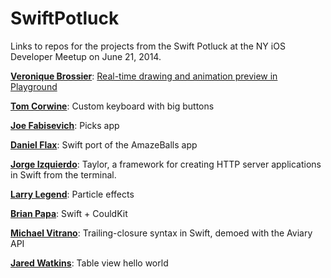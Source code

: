 SwiftPotluck
============

Links to repos for the projects from the Swift Potluck at the NY iOS Developer Meetup on June 21, 2014.

[**Veronique Brossier**](https://twitter.com/v3ronique): [Real-time drawing and animation preview in Playground](http://)

[**Tom Corwine**](https://twitter.com/tomcorwine): Custom keyboard with big buttons

[**Joe Fabisevich**](https://twitter.com/mergesort): Picks app

[**Daniel Flax**](https://twitter.com/flaxman): Swift port of the AmazeBalls app

[**Jorge Izquierdo**](https://twitter.com/izqui9): Taylor, a framework for creating HTTP server applications in Swift from the terminal.

[**Larry Legend**](https://twitter.com/larrylegend): Particle effects

[**Brian Papa**](https://twitter.com/bpapa): Swift + CouldKit

[**Michael Vitrano**](https://twitter.com/michaelvitrano): Trailing-closure syntax in Swift, demoed with the Aviary API

[**Jared Watkins**](https://twitter.com/jaredwatkins): Table view hello world